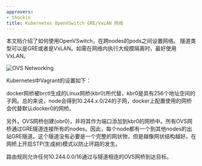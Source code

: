 ```yaml
---
approvers:
- thockin
title: Kubernetes OpenVSwitch GRE/VxLAN 网络
---
```


本文档介绍了如何使用OpenVSwitch，在跨nodes的pods之间设置网络。
隧道类型可以是GRE或者是VxLAN。如需在网络内执行大规模隔离时，最好使用VxLAN。

![OVS Networking](/images/docs/ovs-networking.png)

Kubernetes中Vagrant的设置如下：

docker网桥被brctl生成的Linux网桥(kbr0)所代替，kbr0是具有256个地址空间的子网。总的来说，node会得到10.244.x.0/24的子网，docker上配置使用的网桥会代替默认docker0的网桥。

另外，OVS网桥创建(obr0)，并将其作为端口添加到kbr0的网桥中。所有OVS网桥通过GRE隧道连接所有的nodes。因此，每个node都有一个到其他nodes的出站GRE隧道。这个隧道没有必要是一个完整的网状物，但是越像网状结构越好。在网桥上开启STP(生成树)模式以防止环路的发生。

路由规则允许任何10.244.0.0/16通过与隧道相连的OVS网桥到达目标。